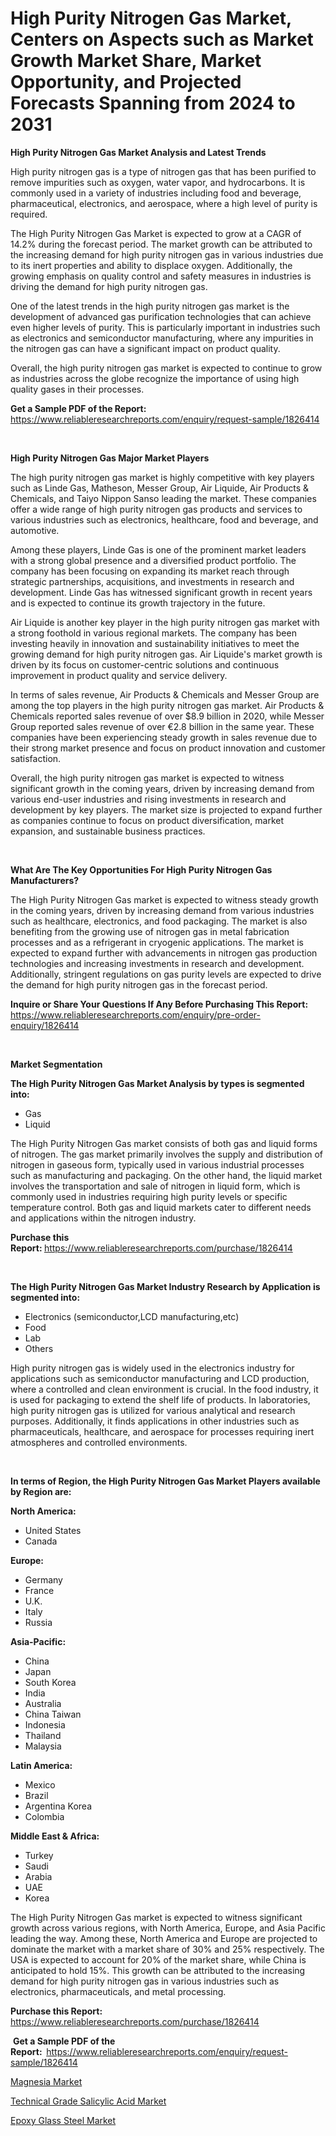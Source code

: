 <p><h1>High Purity Nitrogen Gas Market, Centers on Aspects such as Market Growth Market Share, Market Opportunity, and Projected Forecasts Spanning from 2024 to 2031</h1></p><p><strong>High Purity Nitrogen Gas Market Analysis and Latest Trends</strong></p>
<p><p>High purity nitrogen gas is a type of nitrogen gas that has been purified to remove impurities such as oxygen, water vapor, and hydrocarbons. It is commonly used in a variety of industries including food and beverage, pharmaceutical, electronics, and aerospace, where a high level of purity is required.</p><p>The High Purity Nitrogen Gas Market is expected to grow at a CAGR of 14.2% during the forecast period. The market growth can be attributed to the increasing demand for high purity nitrogen gas in various industries due to its inert properties and ability to displace oxygen. Additionally, the growing emphasis on quality control and safety measures in industries is driving the demand for high purity nitrogen gas.</p><p>One of the latest trends in the high purity nitrogen gas market is the development of advanced gas purification technologies that can achieve even higher levels of purity. This is particularly important in industries such as electronics and semiconductor manufacturing, where any impurities in the nitrogen gas can have a significant impact on product quality.</p><p>Overall, the high purity nitrogen gas market is expected to continue to grow as industries across the globe recognize the importance of using high quality gases in their processes.</p></p>
<p><strong>Get a Sample PDF of the Report:&nbsp;</strong> <a href="https://www.reliableresearchreports.com/enquiry/request-sample/1826414">https://www.reliableresearchreports.com/enquiry/request-sample/1826414</a></p>
<p>&nbsp;</p>
<p><strong>High Purity Nitrogen Gas Major Market Players</strong></p>
<p><p>The high purity nitrogen gas market is highly competitive with key players such as Linde Gas, Matheson, Messer Group, Air Liquide, Air Products & Chemicals, and Taiyo Nippon Sanso leading the market. These companies offer a wide range of high purity nitrogen gas products and services to various industries such as electronics, healthcare, food and beverage, and automotive.</p><p>Among these players, Linde Gas is one of the prominent market leaders with a strong global presence and a diversified product portfolio. The company has been focusing on expanding its market reach through strategic partnerships, acquisitions, and investments in research and development. Linde Gas has witnessed significant growth in recent years and is expected to continue its growth trajectory in the future.</p><p>Air Liquide is another key player in the high purity nitrogen gas market with a strong foothold in various regional markets. The company has been investing heavily in innovation and sustainability initiatives to meet the growing demand for high purity nitrogen gas. Air Liquide's market growth is driven by its focus on customer-centric solutions and continuous improvement in product quality and service delivery.</p><p>In terms of sales revenue, Air Products & Chemicals and Messer Group are among the top players in the high purity nitrogen gas market. Air Products & Chemicals reported sales revenue of over $8.9 billion in 2020, while Messer Group reported sales revenue of over €2.8 billion in the same year. These companies have been experiencing steady growth in sales revenue due to their strong market presence and focus on product innovation and customer satisfaction.</p><p>Overall, the high purity nitrogen gas market is expected to witness significant growth in the coming years, driven by increasing demand from various end-user industries and rising investments in research and development by key players. The market size is projected to expand further as companies continue to focus on product diversification, market expansion, and sustainable business practices.</p></p>
<p>&nbsp;</p>
<p><strong>What Are The Key Opportunities For High Purity Nitrogen Gas Manufacturers?</strong></p>
<p><p>The High Purity Nitrogen Gas market is expected to witness steady growth in the coming years, driven by increasing demand from various industries such as healthcare, electronics, and food packaging. The market is also benefiting from the growing use of nitrogen gas in metal fabrication processes and as a refrigerant in cryogenic applications. The market is expected to expand further with advancements in nitrogen gas production technologies and increasing investments in research and development. Additionally, stringent regulations on gas purity levels are expected to drive the demand for high purity nitrogen gas in the forecast period.</p></p>
<p><strong>Inquire or Share Your Questions If Any Before Purchasing This Report:</strong> <a href="https://www.reliableresearchreports.com/enquiry/pre-order-enquiry/1826414">https://www.reliableresearchreports.com/enquiry/pre-order-enquiry/1826414</a></p>
<p>&nbsp;</p>
<p><strong>Market Segmentation</strong></p>
<p><strong>The High Purity Nitrogen Gas Market Analysis by types is segmented into:</strong></p>
<p><ul><li>Gas</li><li>Liquid</li></ul></p>
<p><p>The High Purity Nitrogen Gas market consists of both gas and liquid forms of nitrogen. The gas market primarily involves the supply and distribution of nitrogen in gaseous form, typically used in various industrial processes such as manufacturing and packaging. On the other hand, the liquid market involves the transportation and sale of nitrogen in liquid form, which is commonly used in industries requiring high purity levels or specific temperature control. Both gas and liquid markets cater to different needs and applications within the nitrogen industry.</p></p>
<p><strong>Purchase this Report:&nbsp;</strong><a href="https://www.reliableresearchreports.com/purchase/1826414">https://www.reliableresearchreports.com/purchase/1826414</a></p>
<p>&nbsp;</p>
<p><strong>The High Purity Nitrogen Gas Market Industry Research by Application is segmented into:</strong></p>
<p><ul><li>Electronics (semiconductor,LCD manufacturing,etc)</li><li>Food</li><li>Lab</li><li>Others</li></ul></p>
<p><p>High purity nitrogen gas is widely used in the electronics industry for applications such as semiconductor manufacturing and LCD production, where a controlled and clean environment is crucial. In the food industry, it is used for packaging to extend the shelf life of products. In laboratories, high purity nitrogen gas is utilized for various analytical and research purposes. Additionally, it finds applications in other industries such as pharmaceuticals, healthcare, and aerospace for processes requiring inert atmospheres and controlled environments.</p></p>
<p>&nbsp;</p>
<p><strong>In terms of Region, the High Purity Nitrogen Gas Market Players available by Region are:</strong></p>
<p>
    <p> <strong> North America: </strong>
        <ul>
            <li>United States</li>
            <li>Canada</li>
        </ul>
        </p> 
    <p> <strong> Europe: </strong>
        <ul>
            <li>Germany</li>
            <li>France</li>
            <li>U.K.</li>
            <li>Italy</li>
            <li>Russia</li>
        </ul>
        </p> 
    <p> <strong> Asia-Pacific: </strong>
        <ul>
            <li>China</li>
            <li>Japan</li>
            <li>South Korea</li>
            <li>India</li>
            <li>Australia</li>
            <li>China Taiwan</li>
            <li>Indonesia</li>
            <li>Thailand</li>
            <li>Malaysia</li>
        </ul>
        </p> 
    <p> <strong> Latin America: </strong>
        <ul>
            <li>Mexico</li>
            <li>Brazil</li>
            <li>Argentina Korea</li>
            <li>Colombia</li>
        </ul>
        </p> 
    <p> <strong> Middle East & Africa: </strong>
        <ul>
            <li>Turkey</li>
            <li>Saudi</li>
            <li>Arabia</li>
            <li>UAE</li>
            <li>Korea</li>
        </ul>
    </p>
    </p>
<p><p>The High Purity Nitrogen Gas market is expected to witness significant growth across various regions, with North America, Europe, and Asia Pacific leading the way. Among these, North America and Europe are projected to dominate the market with a market share of 30% and 25% respectively. The USA is expected to account for 20% of the market share, while China is anticipated to hold 15%. This growth can be attributed to the increasing demand for high purity nitrogen gas in various industries such as electronics, pharmaceuticals, and metal processing.</p></p>
<p><strong>Purchase this Report: </strong><a href="https://www.reliableresearchreports.com/purchase/1826414">https://www.reliableresearchreports.com/purchase/1826414</a></p>
<p>&nbsp;<strong>Get a Sample PDF of the Report:&nbsp;&nbsp;</strong><a href="https://www.reliableresearchreports.com/enquiry/request-sample/1826414">https://www.reliableresearchreports.com/enquiry/request-sample/1826414</a></p>
<p><strong></strong></p>
<p><p><a href="https://github.com/JameTravis/Market-Research-Report-List-4/blob/main/magnesia-market.md">Magnesia Market</a></p><p><a href="https://view.publitas.com/reportprime-1/technical-grade-salicylic-acid-market-research-report-provides-critical-insights-that-can-help-shape-business-development-and-investment-strategies/">Technical Grade Salicylic Acid Market</a></p><p><a href="https://view.publitas.com/reportprime-1/epoxy-glass-steel-market-research-report-the-key-to-successful-business-strategy-forecasted-for-period-from-2023-2030/">Epoxy Glass Steel Market</a></p></p>